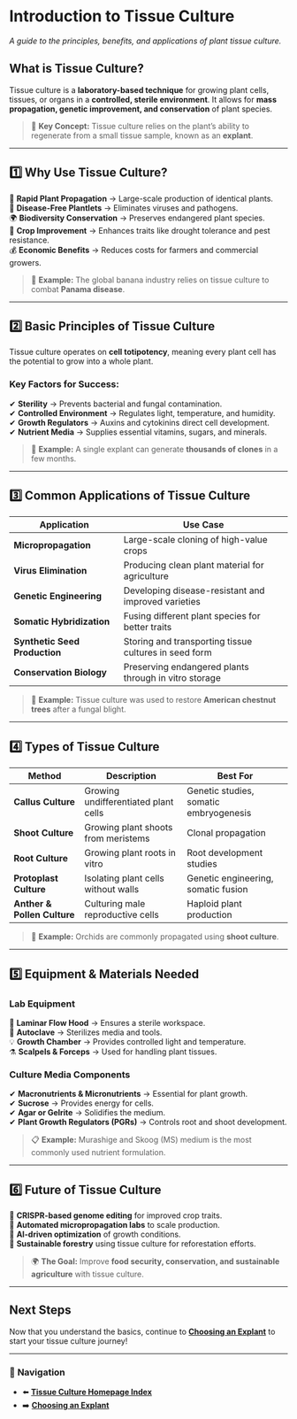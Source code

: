 # **Introduction to Tissue Culture**
_A guide to the principles, benefits, and applications of plant tissue culture._

## **What is Tissue Culture?**
Tissue culture is a **laboratory-based technique** for growing plant cells, tissues, or organs in a **controlled, sterile environment**. It allows for **mass propagation, genetic improvement, and conservation** of plant species.

> 🔬 **Key Concept:** Tissue culture relies on the plant’s ability to regenerate from a small tissue sample, known as an **explant**.

---

## **1️⃣ Why Use Tissue Culture?**
🌱 **Rapid Plant Propagation** → Large-scale production of identical plants.  
🦠 **Disease-Free Plantlets** → Eliminates viruses and pathogens.  
🌍 **Biodiversity Conservation** → Preserves endangered plant species.  
🌾 **Crop Improvement** → Enhances traits like drought tolerance and pest resistance.  
💰 **Economic Benefits** → Reduces costs for farmers and commercial growers.  

> 🚀 **Example:** The global banana industry relies on tissue culture to combat **Panama disease**.

---

## **2️⃣ Basic Principles of Tissue Culture**
Tissue culture operates on **cell totipotency**, meaning every plant cell has the potential to grow into a whole plant.

### **Key Factors for Success:**
✔ **Sterility** → Prevents bacterial and fungal contamination.  
✔ **Controlled Environment** → Regulates light, temperature, and humidity.  
✔ **Growth Regulators** → Auxins and cytokinins direct cell development.  
✔ **Nutrient Media** → Supplies essential vitamins, sugars, and minerals.  

> 🌿 **Example:** A single explant can generate **thousands of clones** in a few months.

---

## **3️⃣ Common Applications of Tissue Culture**
| **Application** | **Use Case** |
|---------------|------------|
| **Micropropagation** | Large-scale cloning of high-value crops |
| **Virus Elimination** | Producing clean plant material for agriculture |
| **Genetic Engineering** | Developing disease-resistant and improved varieties |
| **Somatic Hybridization** | Fusing different plant species for better traits |
| **Synthetic Seed Production** | Storing and transporting tissue cultures in seed form |
| **Conservation Biology** | Preserving endangered plants through in vitro storage |

> 🔬 **Example:** Tissue culture was used to restore **American chestnut trees** after a fungal blight.

---

## **4️⃣ Types of Tissue Culture**
| **Method** | **Description** | **Best For** |
|---|---|---|
| **Callus Culture** | Growing undifferentiated plant cells | Genetic studies, somatic embryogenesis |
| **Shoot Culture** | Growing plant shoots from meristems | Clonal propagation |
| **Root Culture** | Growing plant roots in vitro | Root development studies |
| **Protoplast Culture** | Isolating plant cells without walls | Genetic engineering, somatic fusion |
| **Anther & Pollen Culture** | Culturing male reproductive cells | Haploid plant production |

> 🌱 **Example:** Orchids are commonly propagated using **shoot culture**.

---

## **5️⃣ Equipment & Materials Needed**
### **Lab Equipment**
🧪 **Laminar Flow Hood** → Ensures a sterile workspace.  
🔬 **Autoclave** → Sterilizes media and tools.  
💡 **Growth Chamber** → Provides controlled light and temperature.  
⚗️ **Scalpels & Forceps** → Used for handling plant tissues.

### **Culture Media Components**
✔ **Macronutrients & Micronutrients** → Essential for plant growth.  
✔ **Sucrose** → Provides energy for cells.  
✔ **Agar or Gelrite** → Solidifies the medium.  
✔ **Plant Growth Regulators (PGRs)** → Controls root and shoot development.

> 📋 **Example:** Murashige and Skoog (MS) medium is the most commonly used nutrient formulation.

---

## **6️⃣ Future of Tissue Culture**
🔹 **CRISPR-based genome editing** for improved crop traits.  
🔹 **Automated micropropagation labs** to scale production.  
🔹 **AI-driven optimization** of growth conditions.  
🔹 **Sustainable forestry** using tissue culture for reforestation efforts.  

> 🌍 **The Goal:** Improve **food security, conservation, and sustainable agriculture** with tissue culture.

---

## **Next Steps**
Now that you understand the basics, continue to **[Choosing an Explant](/pages/choosing-an-explant.md)** to start your tissue culture journey!

---

### 🔗 **Navigation**
- ⬅️ **[Tissue Culture Homepage Index](/index.md)**
- ➡️ **[Choosing an Explant](/pages/choosing-an-explant.md)**
